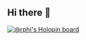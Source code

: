 ## Hi there 👋
<!--
**Talha-ai/Talha-ai** is a ✨ _special_ ✨ repository because its `README.md` (this file) appears on your GitHub profile.

Here are some ideas to get you started:

- 🔭 I’m currently working on ...
- 🌱 I’m currently learning ...
- 👯 I’m looking to collaborate on ...
- 🤔 I’m looking for help with ...
- 💬 Ask me about ...
- 📫 How to reach me: ...
- 😄 Pronouns: ...
- ⚡ Fun fact: ...
-->

[![@rphi's Holopin board](https://holopin.io/api/user/board?user=talhaai)](https://holopin.io/@talhaai)

